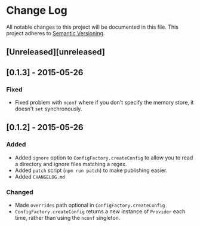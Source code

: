# Change Log
All notable changes to this project will be documented in this file.
This project adheres to [Semantic Versioning](http://semver.org/).

## [Unreleased][unreleased]

## [0.1.3] - 2015-05-26
### Fixed
- Fixed problem with `nconf` where if you don't specify the memory store, it doesn't `set` synchronously.

## [0.1.2] - 2015-05-26
### Added
- Added `ignore` option to `ConfigFactory.createConfig` to allow you to read a directory and ignore files matching a regex.
- Added `patch` script (`npm run patch`) to make publishing easier.
- Added `CHANGELOG.md`

### Changed
- Made `overrides` path optional in `ConfigFactory.createConfig`
- `ConfigFactory.createConfig` returns a new instance of `Provider` each time, rather than using the `nconf` singleton.
